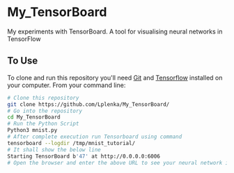 # My_TensorBoard
My experiments with TensorBoard. A tool for visualising neural networks in TensorFlow
## To Use

To clone and run this repository you'll need [Git](https://git-scm.com) and [Tensorflow](https://www.tensorflow.org/install/)  installed on your computer. From your command line:

```bash
# Clone this repository
git clone https://github.com/Lplenka/My_TensorBoard/
# Go into the repository
cd My_TensorBoard
# Run the Python Script
Python3 mnist.py
# After complete execution run Tensorboard using command
tensorboard --logdir /tmp/mnist_tutorial/
# It shall show the below line
Starting TensorBoard b'47' at http://0.0.0.0:6006
# Open the browser and enter the above URL to see your neural network in action
